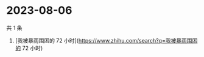 # 2023-08-06

共 1 条

<!-- BEGIN ZHIHUSEARCH -->
<!-- 最后更新时间 Sun Aug 06 2023 05:06:58 GMT+0800 (China Standard Time) -->
1. [我被暴雨围困的 72 小时](https://www.zhihu.com/search?q=我被暴雨围困的 72 小时)
<!-- END ZHIHUSEARCH -->

